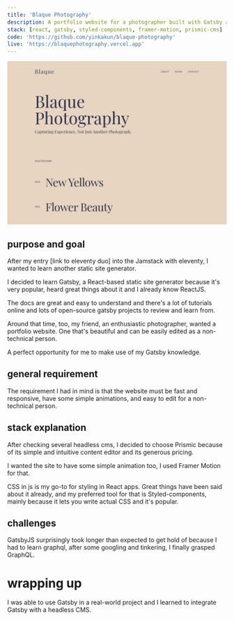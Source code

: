 ```yaml
---
title: 'Blaque Photography'
description: A portfolio website for a photographer built with Gatsby and coupled with Prismic CMS for content management.
stack: [react, gatsby, styled-components, framer-motion, prismic-cms]
code: 'https://github.com/yinkakun/blaque-photography'
live: 'https://blaquephotography.vercel.app'
---
```


![screenshot of demo website](../images/blaque-photography.png)

## purpose and goal

After my entry [link to eleventy duo] into the Jamstack with eleventy, I wanted to learn another static site generator.

I decided to learn Gatsby, a React-based static site generator because it's very popular, heard great things about it and I already know ReactJS.

The docs are great and easy to understand and there's a lot of tutorials online and lots of open-source gatsby projects to review and learn from.

Around that time, too, my friend, an enthusiastic photographer, wanted a portfolio website. One that's beautiful and can be easily edited as a non-technical person.

A perfect opportunity for me to make use of my Gatsby knowledge.

## general requirement

The requirement I had in mind is that the website must be fast and responsive, have some simple animations, and easy to edit for a non-technical person.

## stack explanation

After checking several headless cms, I decided to choose Prismic because of its simple and intuitive content editor and its generous pricing.

I wanted the site to have some simple animation too, I used Framer Motion for that.

CSS in js is my go-to for styling in React apps. Great things have been said about it already, and my preferred tool for that is Styled-components, mainly because it lets you write actual CSS and it's popular.

## challenges

GatsbyJS surprisingly took longer than expected to get hold of because I had to learn graphql, after some googling and tinkering, I finally grasped GraphQL.

# wrapping up

I was able to use Gatsby in a real-world project and I learned to integrate Gatsby with a headless CMS.
